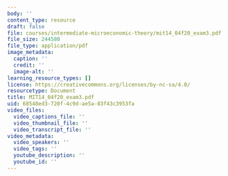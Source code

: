 ```yaml
---
body: ''
content_type: resource
draft: false
file: courses/intermediate-microeconomic-theory/mit14_04f20_exam3.pdf
file_size: 244580
file_type: application/pdf
image_metadata:
  caption: ''
  credit: ''
  image-alt: ''
learning_resource_types: []
license: https://creativecommons.org/licenses/by-nc-sa/4.0/
resourcetype: Document
title: MIT14_04f20_exam3.pdf
uid: 68548ed3-720f-4c9d-ae5a-83f43c3953fa
video_files:
  video_captions_file: ''
  video_thumbnail_file: ''
  video_transcript_file: ''
video_metadata:
  video_speakers: ''
  video_tags: ''
  youtube_description: ''
  youtube_id: ''
---
```

